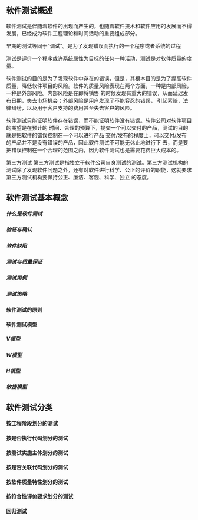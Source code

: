 ## 软件测试概述

软件测试是伴随着软件的出现而产生的，也随着软件技术和软件应用的发展而不得发展，已经成为软件工程理论和时间活动的重要组成部分。

早期的测试等同于“调试”。是为了发现错误而执行的一个程序或者系统的过程

测试是评价一个程序或许系统属性为目标的任何一种活动，测试是对软件质量的度量。

软件测试的目的是为了发现软件中存在的错误，但是，其根本目的是为了提高软件质量，降低软件项目的风险。软件的质量风险表现在两个方面，一种是内部风险，一种是外部风险。内部风险是在即将销售 的时候发现有重大的错误，从而延迟发布日期，失去市场机会；外部风险是用户发现了不能容忍的错误， 引起索赔，法律纠纷，以及用于客户支持的费用甚至失去客户的风险。

软件测试只能证明软件存在错误，而不能证明软件没有错误。软件公司对软件项目的期望是在预计的 时间、合理的预算下，提交一个可以交付的产品，测试的目的就是把软件的错误控制在一个可以进行产品 交付/发布的程度上，可以交付/发布的产品并不是没有错误的产品，因此软件测试不可能无休止地进行下 去，而是要把错误控制在一个合理的范围之内，因为软件测试也是需要花费巨大成本的。

第三方测试 第三方测试是指独立于软件公司自身测试的测试。第三方测试机构的测试除了发现软件问题之外，还有对软件进行科学、公正的评价的职能，这就要求第三方测试机构要保持公正、廉洁、客观、科学、独立 的态度。


## 软件测试基本概念


##### 什么是软件测试
##### 验证与确认
##### 软件缺陷
##### 测试与质量保证
##### 测试用例
##### 测试策略


#### 软件测试的原则
#### 软件测试模型
##### V模型
##### W模型
##### H模型
##### 敏捷模型


## 软件测试分类
#### 按工程阶段划分的测试
#### 按是否执行代码划分的测试
#### 按测试实施主体划分的测试
#### 按是否关联代码划分的测试
#### 按软件质量特性划分的测试
#### 按符合性评价要求划分的测试
#### 回归测试



